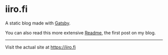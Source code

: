 # iiro.fi

A static blog made with [Gatsby](https://github.com/gatsbyjs/gatsby).

You can also read this more extensive [Readme](pages/posts/2016-11-25---readme/index.md), the first post on my blog.

----

Visit the actual site at https://iiro.fi

